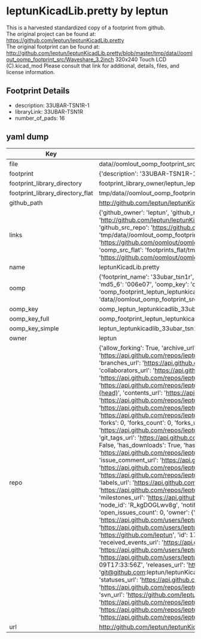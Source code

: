 # leptunKicadLib.pretty by leptun  
This is a harvested standardized copy of a footprint from github.  
The original project can be found at:  
https://github.com/leptun/leptunKicadLib.pretty  
The original footprint can be found at:
http://github.com/leptun/leptunKicadLib.pretty/blob/master/tmp/data//oomlout_oomp_footprint_src/Waveshare_3.2inch 320x240 Touch LCD (C).kicad_mod
Please consult that link for additional, details, files, and license information.  
## Footprint Details
* description: 33UBAR-TSN1R-1  
* libraryLink: 33UBAR-TSN1R  
* number_of_pads: 16  
## yaml dump  
| Key | Value |  
| --- | --- |  
| file | data//oomlout_oomp_footprint_src/leptunKicadLib.pretty/33UBAR-TSN1R.kicad_mod |  
| footprint | {'description': '33UBAR-TSN1R-1', 'libraryLink': '33UBAR-TSN1R', 'number_of_pads': 16} |  
| footprint_library_directory | footprint_library_owner/leptun_leptunKicadLib.pretty |  
| footprint_library_directory_flat | tmp/data//oomlout_oomp_footprint_src/footprints_flat/leptun_leptunkicadlib_33ubar_tsn1r/working |  
| github_path | http://github.com/leptun/leptunKicadLib.pretty/blob/master/tmp/data//oomlout_oomp_footprint_src/33UBAR-TSN1R.kicad_mod |  
| links | {'github_owner': 'leptun', 'github_repo_name': 'leptunKicadLib.pretty', 'github_src': 'http://github.com/leptun/leptunKicadLib.pretty/blob/master/tmp/data//oomlout_oomp_footprint_src/Waveshare_3.2inch 320x240 Touch LCD (C).kicad_mod', 'github_src_repo': 'https://github.com/leptun/leptunKicadLib.pretty', 'oomp_bot': 'tmp/data//oomlout_oomp_footprint_src/footprints/leptun_leptunkicadlib_33ubar_tsn1r/working', 'oomp_bot_github': 'https://github.com/oomlout/oomlout_oomp_footprint_bot/tree/main/tmp/data//oomlout_oomp_footprint_src/footprints/leptun_leptunkicadlib_33ubar_tsn1r/working', 'oomp_src_flat': 'footprints_flat/tmp/data//oomlout_oomp_footprint_src/footprints_flat/leptun_leptunkicadlib_33ubar_tsn1r/working', 'oomp_src_flat_github': 'https://github.com/oomlout/oomlout_oomp_footprint_src/tree/main/tmp/data//oomlout_oomp_footprint_src/footprints_flat/leptun_leptunkicadlib_33ubar_tsn1r/working'} |  
| name | leptunKicadLib.pretty |  
| oomp | {'footprint_name': '33ubar_tsn1r', 'library_name': 'leptunkicadlib', 'md5': '006e07d1e2b8ba5c232aa05e64221d13', 'md5_10': '006e07d1e2', 'md5_5': '006e0', 'md5_6': '006e07', 'oomp_key': 'oomp_leptun_leptunkicadlib_33ubar_tsn1r', 'oomp_key_extra': 'oomp_footprint_leptun_leptunkicadlib_33ubar_tsn1r', 'oomp_key_full': 'oomp_footprint_leptun_leptunkicadlib_33ubar_tsn1r_006e07', 'oomp_key_simple': 'leptun_leptunkicadlib_33ubar_tsn1r', 'original_filename': 'data//oomlout_oomp_footprint_src/leptunKicadLib.pretty/33UBAR-TSN1R.kicad_mod', 'owner_name': 'leptun'} |  
| oomp_key | oomp_leptun_leptunkicadlib_33ubar_tsn1r |  
| oomp_key_full | oomp_footprint_leptun_leptunkicadlib_33ubar_tsn1r |  
| oomp_key_simple | leptun_leptunkicadlib_33ubar_tsn1r |  
| owner | leptun |  
| repo | {'allow_forking': True, 'archive_url': 'https://api.github.com/repos/leptun/leptunKicadLib.pretty/{archive_format}{/ref}', 'archived': False, 'assignees_url': 'https://api.github.com/repos/leptun/leptunKicadLib.pretty/assignees{/user}', 'blobs_url': 'https://api.github.com/repos/leptun/leptunKicadLib.pretty/git/blobs{/sha}', 'branches_url': 'https://api.github.com/repos/leptun/leptunKicadLib.pretty/branches{/branch}', 'clone_url': 'https://github.com/leptun/leptunKicadLib.pretty.git', 'collaborators_url': 'https://api.github.com/repos/leptun/leptunKicadLib.pretty/collaborators{/collaborator}', 'comments_url': 'https://api.github.com/repos/leptun/leptunKicadLib.pretty/comments{/number}', 'commits_url': 'https://api.github.com/repos/leptun/leptunKicadLib.pretty/commits{/sha}', 'compare_url': 'https://api.github.com/repos/leptun/leptunKicadLib.pretty/compare/{base}...{head}', 'contents_url': 'https://api.github.com/repos/leptun/leptunKicadLib.pretty/contents/{+path}', 'contributors_url': 'https://api.github.com/repos/leptun/leptunKicadLib.pretty/contributors', 'created_at': '2021-10-08T12:55:04Z', 'default_branch': 'main', 'deployments_url': 'https://api.github.com/repos/leptun/leptunKicadLib.pretty/deployments', 'description': None, 'disabled': False, 'downloads_url': 'https://api.github.com/repos/leptun/leptunKicadLib.pretty/downloads', 'events_url': 'https://api.github.com/repos/leptun/leptunKicadLib.pretty/events', 'fork': False, 'forks': 0, 'forks_count': 0, 'forks_url': 'https://api.github.com/repos/leptun/leptunKicadLib.pretty/forks', 'full_name': 'leptun/leptunKicadLib.pretty', 'git_commits_url': 'https://api.github.com/repos/leptun/leptunKicadLib.pretty/git/commits{/sha}', 'git_refs_url': 'https://api.github.com/repos/leptun/leptunKicadLib.pretty/git/refs{/sha}', 'git_tags_url': 'https://api.github.com/repos/leptun/leptunKicadLib.pretty/git/tags{/sha}', 'git_url': 'git://github.com/leptun/leptunKicadLib.pretty.git', 'has_discussions': False, 'has_downloads': True, 'has_issues': True, 'has_pages': False, 'has_projects': True, 'has_wiki': True, 'homepage': None, 'hooks_url': 'https://api.github.com/repos/leptun/leptunKicadLib.pretty/hooks', 'html_url': 'https://github.com/leptun/leptunKicadLib.pretty', 'id': 414986226, 'is_template': False, 'issue_comment_url': 'https://api.github.com/repos/leptun/leptunKicadLib.pretty/issues/comments{/number}', 'issue_events_url': 'https://api.github.com/repos/leptun/leptunKicadLib.pretty/issues/events{/number}', 'issues_url': 'https://api.github.com/repos/leptun/leptunKicadLib.pretty/issues{/number}', 'keys_url': 'https://api.github.com/repos/leptun/leptunKicadLib.pretty/keys{/key_id}', 'labels_url': 'https://api.github.com/repos/leptun/leptunKicadLib.pretty/labels{/name}', 'language': None, 'languages_url': 'https://api.github.com/repos/leptun/leptunKicadLib.pretty/languages', 'license': None, 'merges_url': 'https://api.github.com/repos/leptun/leptunKicadLib.pretty/merges', 'milestones_url': 'https://api.github.com/repos/leptun/leptunKicadLib.pretty/milestones{/number}', 'mirror_url': None, 'name': 'leptunKicadLib.pretty', 'network_count': 0, 'node_id': 'R_kgDOGLwv8g', 'notifications_url': 'https://api.github.com/repos/leptun/leptunKicadLib.pretty/notifications{?since,all,participating}', 'open_issues': 0, 'open_issues_count': 0, 'owner': {'avatar_url': 'https://avatars.githubusercontent.com/u/17808203?v=4', 'events_url': 'https://api.github.com/users/leptun/events{/privacy}', 'followers_url': 'https://api.github.com/users/leptun/followers', 'following_url': 'https://api.github.com/users/leptun/following{/other_user}', 'gists_url': 'https://api.github.com/users/leptun/gists{/gist_id}', 'gravatar_id': '', 'html_url': 'https://github.com/leptun', 'id': 17808203, 'login': 'leptun', 'node_id': 'MDQ6VXNlcjE3ODA4MjAz', 'organizations_url': 'https://api.github.com/users/leptun/orgs', 'received_events_url': 'https://api.github.com/users/leptun/received_events', 'repos_url': 'https://api.github.com/users/leptun/repos', 'site_admin': False, 'starred_url': 'https://api.github.com/users/leptun/starred{/owner}{/repo}', 'subscriptions_url': 'https://api.github.com/users/leptun/subscriptions', 'type': 'User', 'url': 'https://api.github.com/users/leptun'}, 'private': False, 'pulls_url': 'https://api.github.com/repos/leptun/leptunKicadLib.pretty/pulls{/number}', 'pushed_at': '2023-09-09T17:33:56Z', 'releases_url': 'https://api.github.com/repos/leptun/leptunKicadLib.pretty/releases{/id}', 'size': 3566, 'ssh_url': 'git@github.com:leptun/leptunKicadLib.pretty.git', 'stargazers_count': 0, 'stargazers_url': 'https://api.github.com/repos/leptun/leptunKicadLib.pretty/stargazers', 'statuses_url': 'https://api.github.com/repos/leptun/leptunKicadLib.pretty/statuses/{sha}', 'subscribers_count': 1, 'subscribers_url': 'https://api.github.com/repos/leptun/leptunKicadLib.pretty/subscribers', 'subscription_url': 'https://api.github.com/repos/leptun/leptunKicadLib.pretty/subscription', 'svn_url': 'https://github.com/leptun/leptunKicadLib.pretty', 'tags_url': 'https://api.github.com/repos/leptun/leptunKicadLib.pretty/tags', 'teams_url': 'https://api.github.com/repos/leptun/leptunKicadLib.pretty/teams', 'temp_clone_token': None, 'topics': [], 'trees_url': 'https://api.github.com/repos/leptun/leptunKicadLib.pretty/git/trees{/sha}', 'updated_at': '2021-10-09T21:08:26Z', 'url': 'https://api.github.com/repos/leptun/leptunKicadLib.pretty', 'visibility': 'public', 'watchers': 0, 'watchers_count': 0, 'web_commit_signoff_required': False} |  
| url | http://github.com/leptun/leptunKicadLib.pretty |  

